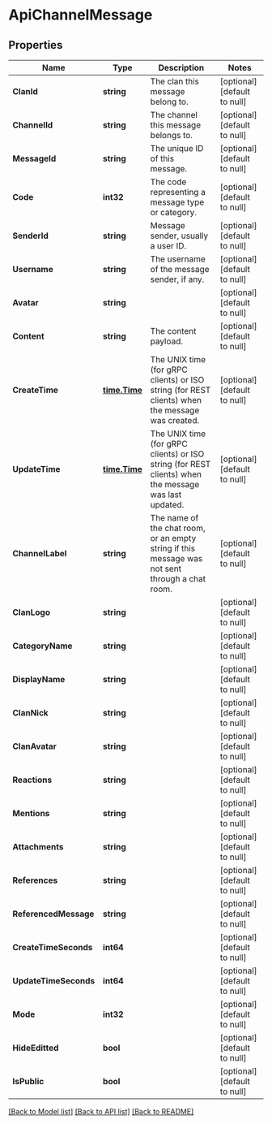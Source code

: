 # ApiChannelMessage

## Properties
Name | Type | Description | Notes
------------ | ------------- | ------------- | -------------
**ClanId** | **string** | The clan this message belong to. | [optional] [default to null]
**ChannelId** | **string** | The channel this message belongs to. | [optional] [default to null]
**MessageId** | **string** | The unique ID of this message. | [optional] [default to null]
**Code** | **int32** | The code representing a message type or category. | [optional] [default to null]
**SenderId** | **string** | Message sender, usually a user ID. | [optional] [default to null]
**Username** | **string** | The username of the message sender, if any. | [optional] [default to null]
**Avatar** | **string** |  | [optional] [default to null]
**Content** | **string** | The content payload. | [optional] [default to null]
**CreateTime** | [**time.Time**](time.Time.md) | The UNIX time (for gRPC clients) or ISO string (for REST clients) when the message was created. | [optional] [default to null]
**UpdateTime** | [**time.Time**](time.Time.md) | The UNIX time (for gRPC clients) or ISO string (for REST clients) when the message was last updated. | [optional] [default to null]
**ChannelLabel** | **string** | The name of the chat room, or an empty string if this message was not sent through a chat room. | [optional] [default to null]
**ClanLogo** | **string** |  | [optional] [default to null]
**CategoryName** | **string** |  | [optional] [default to null]
**DisplayName** | **string** |  | [optional] [default to null]
**ClanNick** | **string** |  | [optional] [default to null]
**ClanAvatar** | **string** |  | [optional] [default to null]
**Reactions** | **string** |  | [optional] [default to null]
**Mentions** | **string** |  | [optional] [default to null]
**Attachments** | **string** |  | [optional] [default to null]
**References** | **string** |  | [optional] [default to null]
**ReferencedMessage** | **string** |  | [optional] [default to null]
**CreateTimeSeconds** | **int64** |  | [optional] [default to null]
**UpdateTimeSeconds** | **int64** |  | [optional] [default to null]
**Mode** | **int32** |  | [optional] [default to null]
**HideEditted** | **bool** |  | [optional] [default to null]
**IsPublic** | **bool** |  | [optional] [default to null]

[[Back to Model list]](../README.md#documentation-for-models) [[Back to API list]](../README.md#documentation-for-api-endpoints) [[Back to README]](../README.md)


